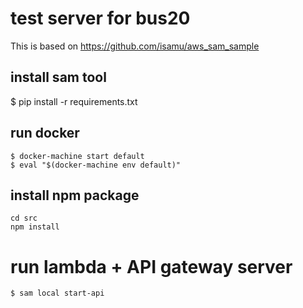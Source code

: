 # test server for bus20

This is based on https://github.com/isamu/aws_sam_sample

## install sam tool

$ pip install -r requirements.txt

## run docker

```
$ docker-machine start default
$ eval "$(docker-machine env default)"
```

## install npm package

```
cd src
npm install
```

# run lambda + API gateway server

```
$ sam local start-api
```

